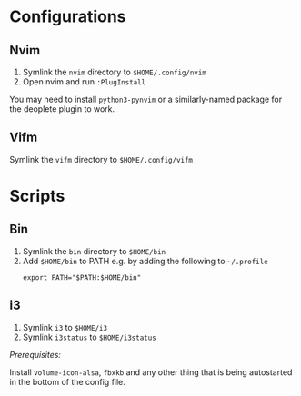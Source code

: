 # Configurations

## Nvim

1. Symlink the `nvim` directory to `$HOME/.config/nvim`
2. Open nvim and run `:PlugInstall`

You may need to install `python3-pynvim` or a similarly-named package for the deoplete plugin to work.

## Vifm

Symlink the `vifm` directory to `$HOME/.config/vifm`

# Scripts

## Bin

1. Symlink the `bin` directory to `$HOME/bin`
2. Add `$HOME/bin` to PATH e.g. by adding the following to `~/.profile`
   ```
   export PATH="$PATH:$HOME/bin"
   ```

## i3

1. Symlink `i3` to `$HOME/i3`
2. Symlink `i3status` to `$HOME/i3status`

*Prerequisites:* 

Install `volume-icon-alsa`, `fbxkb` and any other thing that is being autostarted in the bottom of the config file.

